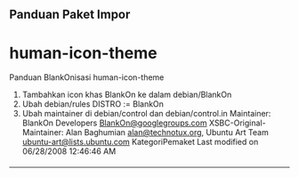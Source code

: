 ## Panduan Paket Impor
# human-icon-theme
Panduan BlankOnisasi human-icon-theme
   1. Tambahkan icon khas BlankOn ke dalam debian/BlankOn
   2. Ubah debian/rules
DISTRO := BlankOn
   1. Ubah maintainer di debian/control dan debian/control.in
Maintainer: BlankOn Developers <BlankOn@googlegroups.com>
XSBC-Original-Maintainer: Alan Baghumian <alan@technotux.org>, Ubuntu Art Team
<ubuntu-art@lists.ubuntu.com>
KategoriPemaket
Last modified on 06/28/2008 12:46:46 AM
#### 
    
 
 
 
 
 
---
 
